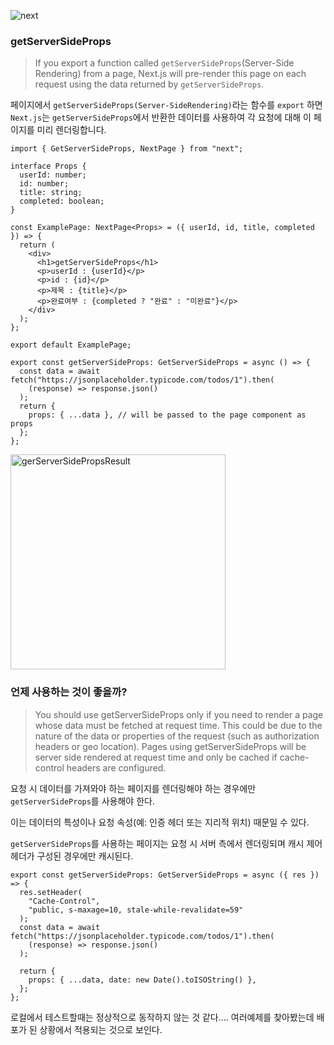 ![next](https://user-images.githubusercontent.com/46440898/225577042-8be8411c-2058-4655-a016-d27d4e245c49.png)

### getServerSideProps

> If you export a function called `getServerSideProps`(Server-Side Rendering) from a page, Next.js will pre-render this page on each request using the data returned by `getServerSideProps`.

페이지에서 `getServerSideProps(Server-SideRendering)`라는 함수를 `export` 하면 `Next.js`는 `getServerSideProps`에서 반환한 데이터를 사용하여 각 요청에 대해 이 페이지를 미리 렌더링합니다.

```tsx
import { GetServerSideProps, NextPage } from "next";

interface Props {
  userId: number;
  id: number;
  title: string;
  completed: boolean;
}

const ExamplePage: NextPage<Props> = ({ userId, id, title, completed }) => {
  return (
    <div>
      <h1>getServerSideProps</h1>
      <p>userId : {userId}</p>
      <p>id : {id}</p>
      <p>제목 : {title}</p>
      <p>완료여부 : {completed ? "완료" : "미완료"}</p>
    </div>
  );
};

export default ExamplePage;

export const getServerSideProps: GetServerSideProps = async () => {
  const data = await fetch("https://jsonplaceholder.typicode.com/todos/1").then(
    (response) => response.json()
  );
  return {
    props: { ...data }, // will be passed to the page component as props
  };
};
```

<img width="344" alt="gerServerSidePropsResult" src="https://user-images.githubusercontent.com/46440898/225577142-5a0c4f5a-3ae0-40eb-a62b-fd81c80e6bf3.png">

### 언제 사용하는 것이 좋을까?

> You should use getServerSideProps only if you need to render a page whose data must be fetched at request time. This could be due to the nature of the data or properties of the request (such as authorization headers or geo location). Pages using getServerSideProps will be server side rendered at request time and only be cached if cache-control headers are configured.

요청 시 데이터를 가져와야 하는 페이지를 렌더링해야 하는 경우에만 `getServerSideProps`를 사용해야 한다.

이는 데이터의 특성이나 요청 속성(예: 인증 헤더 또는 지리적 위치) 때문일 수 있다.

`getServerSideProps`를 사용하는 페이지는 요청 시 서버 측에서 렌더링되며 캐시 제어 헤더가 구성된 경우에만 캐시된다.

```tsx
export const getServerSideProps: GetServerSideProps = async ({ res }) => {
  res.setHeader(
    "Cache-Control",
    "public, s-maxage=10, stale-while-revalidate=59"
  );
  const data = await fetch("https://jsonplaceholder.typicode.com/todos/1").then(
    (response) => response.json()
  );

  return {
    props: { ...data, date: new Date().toISOString() },
  };
};
```

로컬에서 테스트할때는 정상적으로 동작하지 않는 것 같다…. 여러예제를 찾아봤는데 배포가 된 상황에서 적용되는 것으로 보인다.
